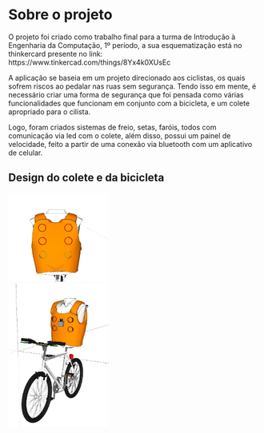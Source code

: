 # Sobre o projeto

<p>O projeto foi criado como trabalho final para a turma de Introdução à Engenharia da Computação, 1º período, a sua esquematização está no thinkercard presente no link:  https://www.tinkercad.com/things/8Yx4k0XUsEc<p>

<p>A aplicação se baseia em um projeto direcionado aos ciclistas, os quais sofrem riscos ao pedalar nas ruas sem segurança. Tendo isso em mente, é necessário criar uma forma de segurança que foi pensada como várias funcionalidades que funcionam em conjunto com a bicicleta, e um colete apropriado para o cilista.<p> 
<p>Logo, foram criados sistemas de freio, setas, faróis, todos com comunicação via led com o colete, além disso, possui um painel de velocidade, feito a partir de uma conexão via bluetooth com um aplicativo de celular.<p>

## Design do colete e da bicicleta
<div align ="left">
<img src = "https://github.com/TheeViolinist/MotoBike/blob/master/src/assets/to_readme/colete.jpeg"width = "200px"/>
</div>

<div align= "left">
<img src = "https://github.com/TheeViolinist/MotoBike/blob/master/src/assets/to_readme/bicicleta.jpeg"width = "200px"/>
</div>
